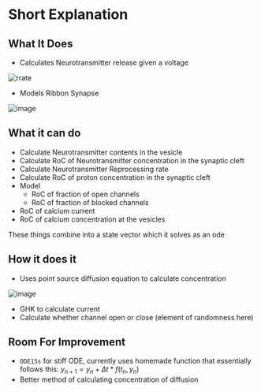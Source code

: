 # Short Explanation

## What It Does

* Calculates Neurotransmitter release given a voltage

![rrate](https://github.com/evanwporter/ribbon-synapse/assets/115374841/e05fda34-cb92-4942-9b8b-3fcf107b55a8)

* Models Ribbon Synapse

![image](https://github.com/evanwporter/ribbon-synapse/assets/115374841/2b8a071d-d19e-449d-a228-a7f7d00c1db4)

## What it can do

* Calculate Neurotransmitter contents in the vesicle
* Calculate RoC of Neurotransmitter concentration in the synaptic cleft
* Calculate Neurotransmitter Reprocessing rate
* Calculate RoC of proton concentration in the synaptic cleft
* Model
  * RoC of fraction of open channels
  * RoC of fraction of blocked channels
* RoC of calcium current
* RoC of calcium concentration at the vesicles

These things combine into a state vector which it solves as an ode

## How it does it 

* Uses point source diffusion equation to calculate concentration

![image](https://github.com/evanwporter/ribbon-synapse/assets/115374841/2434f9ce-7f23-4597-b4ec-69ec6658627d)

* GHK to calculate current
* Calculate whether channel open or close (element of randomness here)

## Room For Improvement

* `ODE15s` for stiff ODE, currently uses homemade function that essentially follows this: $y_{n+1} = y_n + \Delta t * f(t_n, y_n)$
* Better method of calculating concentration of diffusion
